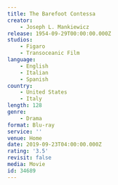 ```yaml
---
title: The Barefoot Contessa
creator:
    - Joseph L. Mankiewicz
release: 1954-09-29T00:00:00.000Z
studios:
    - Figaro
    - Transoceanic Film
language:
    - English
    - Italian
    - Spanish
country:
    - United States
    - Italy
length: 128
genre:
    - Drama
format: Blu-ray
service: ''
venue: Home
date: 2019-09-23T04:00:00.000Z
rating: '3.5'
revisit: false
media: Movie
id: 34689
---
```



